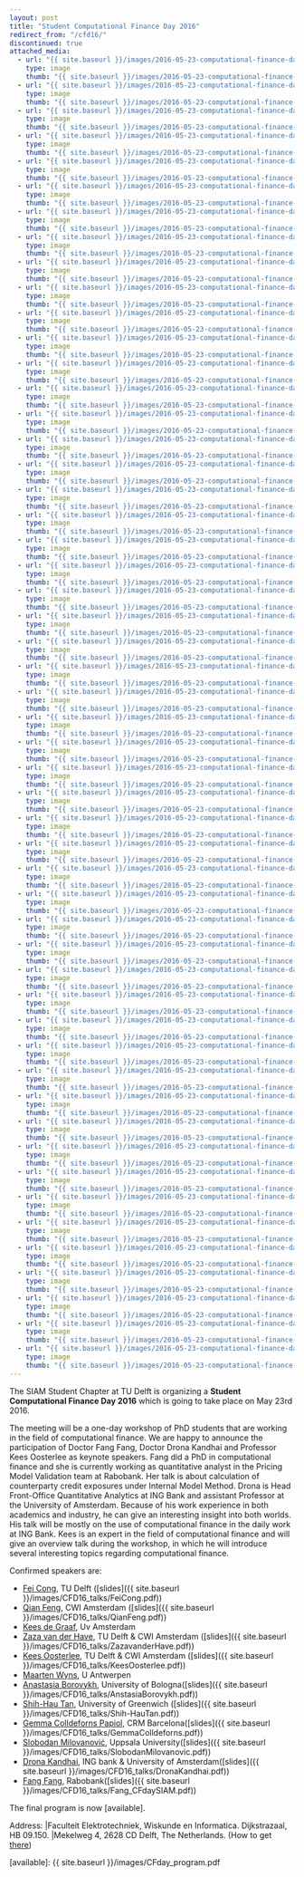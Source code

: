 ```yaml
---
layout: post
title: "Student Computational Finance Day 2016"
redirect_from: "/cfd16/"
discontinued: true
attached_media:
  - url: "{{ site.baseurl }}/images/2016-05-23-computational-finance-day/IMG_1228.JPG"
    type: image
    thumb: "{{ site.baseurl }}/images/2016-05-23-computational-finance-day/IMG_1228-thumb.jpg"
  - url: "{{ site.baseurl }}/images/2016-05-23-computational-finance-day/IMG_1232.JPG"
    type: image
    thumb: "{{ site.baseurl }}/images/2016-05-23-computational-finance-day/IMG_1232-thumb.jpg"
  - url: "{{ site.baseurl }}/images/2016-05-23-computational-finance-day/IMG_1233.JPG"
    type: image
    thumb: "{{ site.baseurl }}/images/2016-05-23-computational-finance-day/IMG_1233-thumb.jpg"
  - url: "{{ site.baseurl }}/images/2016-05-23-computational-finance-day/IMG_1236.JPG"
    type: image
    thumb: "{{ site.baseurl }}/images/2016-05-23-computational-finance-day/IMG_1236-thumb.jpg"
  - url: "{{ site.baseurl }}/images/2016-05-23-computational-finance-day/IMG_1238.JPG"
    type: image
    thumb: "{{ site.baseurl }}/images/2016-05-23-computational-finance-day/IMG_1238-thumb.jpg"
  - url: "{{ site.baseurl }}/images/2016-05-23-computational-finance-day/IMG_1239.JPG"
    type: image
    thumb: "{{ site.baseurl }}/images/2016-05-23-computational-finance-day/IMG_1239-thumb.jpg"
  - url: "{{ site.baseurl }}/images/2016-05-23-computational-finance-day/IMG_1241.JPG"
    type: image
    thumb: "{{ site.baseurl }}/images/2016-05-23-computational-finance-day/IMG_1241-thumb.jpg"
  - url: "{{ site.baseurl }}/images/2016-05-23-computational-finance-day/IMG_1243.JPG"
    type: image
    thumb: "{{ site.baseurl }}/images/2016-05-23-computational-finance-day/IMG_1243-thumb.jpg"
  - url: "{{ site.baseurl }}/images/2016-05-23-computational-finance-day/IMG_1245.JPG"
    type: image
    thumb: "{{ site.baseurl }}/images/2016-05-23-computational-finance-day/IMG_1245-thumb.jpg"
  - url: "{{ site.baseurl }}/images/2016-05-23-computational-finance-day/IMG_1246.JPG"
    type: image
    thumb: "{{ site.baseurl }}/images/2016-05-23-computational-finance-day/IMG_1246-thumb.jpg"
  - url: "{{ site.baseurl }}/images/2016-05-23-computational-finance-day/IMG_1247.JPG"
    type: image
    thumb: "{{ site.baseurl }}/images/2016-05-23-computational-finance-day/IMG_1247-thumb.jpg"
  - url: "{{ site.baseurl }}/images/2016-05-23-computational-finance-day/IMG_1248.JPG"
    type: image
    thumb: "{{ site.baseurl }}/images/2016-05-23-computational-finance-day/IMG_1248-thumb.jpg"
  - url: "{{ site.baseurl }}/images/2016-05-23-computational-finance-day/IMG_1250.JPG"
    type: image
    thumb: "{{ site.baseurl }}/images/2016-05-23-computational-finance-day/IMG_1250-thumb.jpg"
  - url: "{{ site.baseurl }}/images/2016-05-23-computational-finance-day/IMG_1253.JPG"
    type: image
    thumb: "{{ site.baseurl }}/images/2016-05-23-computational-finance-day/IMG_1253-thumb.jpg"
  - url: "{{ site.baseurl }}/images/2016-05-23-computational-finance-day/IMG_1254.JPG"
    type: image
    thumb: "{{ site.baseurl }}/images/2016-05-23-computational-finance-day/IMG_1254-thumb.jpg"
  - url: "{{ site.baseurl }}/images/2016-05-23-computational-finance-day/IMG_1258.JPG"
    type: image
    thumb: "{{ site.baseurl }}/images/2016-05-23-computational-finance-day/IMG_1258-thumb.jpg"
  - url: "{{ site.baseurl }}/images/2016-05-23-computational-finance-day/IMG_1260.JPG"
    type: image
    thumb: "{{ site.baseurl }}/images/2016-05-23-computational-finance-day/IMG_1260-thumb.jpg"
  - url: "{{ site.baseurl }}/images/2016-05-23-computational-finance-day/IMG_1261.JPG"
    type: image
    thumb: "{{ site.baseurl }}/images/2016-05-23-computational-finance-day/IMG_1261-thumb.jpg"
  - url: "{{ site.baseurl }}/images/2016-05-23-computational-finance-day/IMG_1263.JPG"
    type: image
    thumb: "{{ site.baseurl }}/images/2016-05-23-computational-finance-day/IMG_1263-thumb.jpg"
  - url: "{{ site.baseurl }}/images/2016-05-23-computational-finance-day/IMG_1264.JPG"
    type: image
    thumb: "{{ site.baseurl }}/images/2016-05-23-computational-finance-day/IMG_1264-thumb.jpg"
  - url: "{{ site.baseurl }}/images/2016-05-23-computational-finance-day/IMG_1265.JPG"
    type: image
    thumb: "{{ site.baseurl }}/images/2016-05-23-computational-finance-day/IMG_1265-thumb.jpg"
  - url: "{{ site.baseurl }}/images/2016-05-23-computational-finance-day/IMG_1266.JPG"
    type: image
    thumb: "{{ site.baseurl }}/images/2016-05-23-computational-finance-day/IMG_1266-thumb.jpg"
  - url: "{{ site.baseurl }}/images/2016-05-23-computational-finance-day/IMG_1268.JPG"
    type: image
    thumb: "{{ site.baseurl }}/images/2016-05-23-computational-finance-day/IMG_1268-thumb.jpg"
  - url: "{{ site.baseurl }}/images/2016-05-23-computational-finance-day/IMG_1269.JPG"
    type: image
    thumb: "{{ site.baseurl }}/images/2016-05-23-computational-finance-day/IMG_1269-thumb.jpg"
  - url: "{{ site.baseurl }}/images/2016-05-23-computational-finance-day/IMG_1270.JPG"
    type: image
    thumb: "{{ site.baseurl }}/images/2016-05-23-computational-finance-day/IMG_1270-thumb.jpg"
  - url: "{{ site.baseurl }}/images/2016-05-23-computational-finance-day/IMG_1271.JPG"
    type: image
    thumb: "{{ site.baseurl }}/images/2016-05-23-computational-finance-day/IMG_1271-thumb.jpg"
  - url: "{{ site.baseurl }}/images/2016-05-23-computational-finance-day/IMG_1273.JPG"
    type: image
    thumb: "{{ site.baseurl }}/images/2016-05-23-computational-finance-day/IMG_1273-thumb.jpg"
  - url: "{{ site.baseurl }}/images/2016-05-23-computational-finance-day/IMG_1275.JPG"
    type: image
    thumb: "{{ site.baseurl }}/images/2016-05-23-computational-finance-day/IMG_1275-thumb.jpg"
  - url: "{{ site.baseurl }}/images/2016-05-23-computational-finance-day/IMG_1276.JPG"
    type: image
    thumb: "{{ site.baseurl }}/images/2016-05-23-computational-finance-day/IMG_1276-thumb.jpg"
  - url: "{{ site.baseurl }}/images/2016-05-23-computational-finance-day/IMG_1277.JPG"
    type: image
    thumb: "{{ site.baseurl }}/images/2016-05-23-computational-finance-day/IMG_1277-thumb.jpg"
  - url: "{{ site.baseurl }}/images/2016-05-23-computational-finance-day/IMG_1278.JPG"
    type: image
    thumb: "{{ site.baseurl }}/images/2016-05-23-computational-finance-day/IMG_1278-thumb.jpg"
  - url: "{{ site.baseurl }}/images/2016-05-23-computational-finance-day/IMG_1278_1.JPG"
    type: image
    thumb: "{{ site.baseurl }}/images/2016-05-23-computational-finance-day/IMG_1278_1-thumb.jpg"
  - url: "{{ site.baseurl }}/images/2016-05-23-computational-finance-day/IMG_1278_2.JPG"
    type: image
    thumb: "{{ site.baseurl }}/images/2016-05-23-computational-finance-day/IMG_1278_2-thumb.jpg"
  - url: "{{ site.baseurl }}/images/2016-05-23-computational-finance-day/IMG_1279.JPG"
    type: image
    thumb: "{{ site.baseurl }}/images/2016-05-23-computational-finance-day/IMG_1279-thumb.jpg"
  - url: "{{ site.baseurl }}/images/2016-05-23-computational-finance-day/IMG_1280.JPG"
    type: image
    thumb: "{{ site.baseurl }}/images/2016-05-23-computational-finance-day/IMG_1280-thumb.jpg"
  - url: "{{ site.baseurl }}/images/2016-05-23-computational-finance-day/IMG_1281.JPG"
    type: image
    thumb: "{{ site.baseurl }}/images/2016-05-23-computational-finance-day/IMG_1281-thumb.jpg"
  - url: "{{ site.baseurl }}/images/2016-05-23-computational-finance-day/IMG_1282.JPG"
    type: image
    thumb: "{{ site.baseurl }}/images/2016-05-23-computational-finance-day/IMG_1282-thumb.jpg"
  - url: "{{ site.baseurl }}/images/2016-05-23-computational-finance-day/IMG_1285.JPG"
    type: image
    thumb: "{{ site.baseurl }}/images/2016-05-23-computational-finance-day/IMG_1285-thumb.jpg"
  - url: "{{ site.baseurl }}/images/2016-05-23-computational-finance-day/IMG_1286.JPG"
    type: image
    thumb: "{{ site.baseurl }}/images/2016-05-23-computational-finance-day/IMG_1286-thumb.jpg"
  - url: "{{ site.baseurl }}/images/2016-05-23-computational-finance-day/IMG_1287.JPG"
    type: image
    thumb: "{{ site.baseurl }}/images/2016-05-23-computational-finance-day/IMG_1287-thumb.jpg"
  - url: "{{ site.baseurl }}/images/2016-05-23-computational-finance-day/IMG_1288.JPG"
    type: image
    thumb: "{{ site.baseurl }}/images/2016-05-23-computational-finance-day/IMG_1288-thumb.jpg"
  - url: "{{ site.baseurl }}/images/2016-05-23-computational-finance-day/IMG_1292.JPG"
    type: image
    thumb: "{{ site.baseurl }}/images/2016-05-23-computational-finance-day/IMG_1292-thumb.jpg"    
  - url: "{{ site.baseurl }}/images/2016-05-23-computational-finance-day/IMG_1293.JPG"
    type: image
    thumb: "{{ site.baseurl }}/images/2016-05-23-computational-finance-day/IMG_1293-thumb.jpg"
  - url: "{{ site.baseurl }}/images/2016-05-23-computational-finance-day/IMG_1295.JPG"
    type: image
    thumb: "{{ site.baseurl }}/images/2016-05-23-computational-finance-day/IMG_1295-thumb.jpg"
  - url: "{{ site.baseurl }}/images/2016-05-23-computational-finance-day/IMG_1296.JPG"
    type: image
    thumb: "{{ site.baseurl }}/images/2016-05-23-computational-finance-day/IMG_1296-thumb.jpg"
  - url: "{{ site.baseurl }}/images/2016-05-23-computational-finance-day/IMG_1298.JPG"
    type: image
    thumb: "{{ site.baseurl }}/images/2016-05-23-computational-finance-day/IMG_1298-thumb.jpg"
  - url: "{{ site.baseurl }}/images/2016-05-23-computational-finance-day/IMG_1300.JPG"
    type: image
    thumb: "{{ site.baseurl }}/images/2016-05-23-computational-finance-day/IMG_1300-thumb.jpg"
  - url: "{{ site.baseurl }}/images/2016-05-23-computational-finance-day/IMG_1301.JPG"
    type: image
    thumb: "{{ site.baseurl }}/images/2016-05-23-computational-finance-day/IMG_1301-thumb.jpg"
  - url: "{{ site.baseurl }}/images/2016-05-23-computational-finance-day/IMG_1302.JPG"
    type: image
    thumb: "{{ site.baseurl }}/images/2016-05-23-computational-finance-day/IMG_1302-thumb.jpg"
  - url: "{{ site.baseurl }}/images/2016-05-23-computational-finance-day/IMG_1304.JPG"
    type: image
    thumb: "{{ site.baseurl }}/images/2016-05-23-computational-finance-day/IMG_1304-thumb.jpg"
  - url: "{{ site.baseurl }}/images/2016-05-23-computational-finance-day/IMG_1306.JPG"
    type: image
    thumb: "{{ site.baseurl }}/images/2016-05-23-computational-finance-day/IMG_1306-thumb.jpg"
  - url: "{{ site.baseurl }}/images/2016-05-23-computational-finance-day/IMG_1307.JPG"
    type: image
    thumb: "{{ site.baseurl }}/images/2016-05-23-computational-finance-day/IMG_1307-thumb.jpg"
---
```


The SIAM Student Chapter at TU Delft is organizing a **Student Computational Finance Day 2016** 
which is going to take place on May 23rd 2016.

The meeting will be a one-day workshop of PhD students that are working in the field of computational finance.
We are happy to announce the participation of Doctor Fang Fang, Doctor Drona Kandhai and Professor Kees Oosterlee 
as keynote speakers. Fang did a PhD in computational finance and she is currently working as quantitative analyst in the 
Pricing Model Validation team at Rabobank. Her talk is about calculation of counterparty credit exposures under Internal 
Model Method. Drona is Head Front-Office Quantitative Analytics at ING Bank and assistant Professor at the University of 
Amsterdam. Because of his work experience in both academics and industry, he can give an interesting insight into both worlds. 
His talk will be mostly on the use of computational finance in the daily work at ING Bank. Kees is an expert in the 
field of computational finance and will give an overview talk during the workshop, in which he will introduce several 
interesting topics regarding computational finance.

Confirmed speakers are:

   * [Fei Cong], TU Delft ([slides]({{ site.baseurl }}/images/CFD16_talks/FeiCong.pdf))
   * [Qian Feng], CWI Amsterdam ([slides]({{ site.baseurl }}/images/CFD16_talks/QianFeng.pdf))
   * [Kees de Graaf], Uv Amsterdam 
   * [Zaza van der Have], TU Delft & CWI Amsterdam ([slides]({{ site.baseurl }}/images/CFD16_talks/ZazavanderHave.pdf))
   * [Kees Oosterlee], TU Delft & CWI Amsterdam ([slides]({{ site.baseurl }}/images/CFD16_talks/KeesOosterlee.pdf))
   * [Maarten Wyns], U Antwerpen 
   * [Anastasia Borovykh], University of Bologna([slides]({{ site.baseurl }}/images/CFD16_talks/AnstasiaBorovykh.pdf))
   * [Shih-Hau Tan], University of Greenwich ([slides]({{ site.baseurl }}/images/CFD16_talks/Shih-HauTan.pdf))
   * [Gemma Colldeforns Papiol], CRM Barcelona([slides]({{ site.baseurl }}/images/CFD16_talks/GemmaColldeforns.pdf))
   * [Slobodan Milovanović], Uppsala University([slides]({{ site.baseurl }}/images/CFD16_talks/SlobodanMilovanovic.pdf))
   * [Drona Kandhai], ING bank & University of Amsterdam([slides]({{ site.baseurl }}/images/CFD16_talks/DronaKandhai.pdf))
   * [Fang Fang], Rabobank([slides]({{ site.baseurl }}/images/CFD16_talks/Fang_CFdaySIAM.pdf))
   
The final program is now [available].

Address: |Faculteit Elektrotechniek, Wiskunde en Informatica. Dijkstrazaal, HB 09.150.
         |Mekelweg 4, 2628 CD  Delft, The Netherlands. (How to get [there])

[Fei Cong]: http://www.ewi.tudelft.nl/en/the-faculty/departments/applied-mathematics/numerical-analysis/people/phd-studenten/ir-f-cong/
[Qian Feng]: https://www.cwi.nl/people/2606
[Kees de Graaf]: https://staff.fnwi.uva.nl/c.s.l.degraaf/
[Zaza van der Have]: http://www.ewi.tudelft.nl/nl/over-de-faculteit/afdelingen/toegepaste-wiskunde/numerieke-wiskunde/mensen/phd-studenten/ir-z-van-der-have/
[Kees Oosterlee]: http://ta.twi.tudelft.nl/mf/users/oosterle/
[Maarten Wyns]: https://www.uantwerpen.be/nl/personeel/maarten-wyns/
[Anastasia Borovykh]: https://www.unibo.it/sitoweb/anastasia.borovykh2/en 
[Shih-Hau Tan]: http://staffweb.cms.gre.ac.uk/~ts73/ 
[Gemma Colldeforns Papiol]: http://www.crm.cat/en/About/People/Researchers/gcolldeforns/Pages/PersonalContact.aspx?ItemId=CO004592 
[Slobodan Milovanović]: http://www.it.uu.se/katalog/slomi453
[Drona Kandhai]: http://www.uva.nl/profile/b.d.Kandhai
[Fang Fang]: https://nl.linkedin.com/in/fang-fang-049b369

[there]: http://www.ewi.tudelft.nl/en/the-faculty/contact/
[available]:  {{ site.baseurl }}/images/CFday_program.pdf

